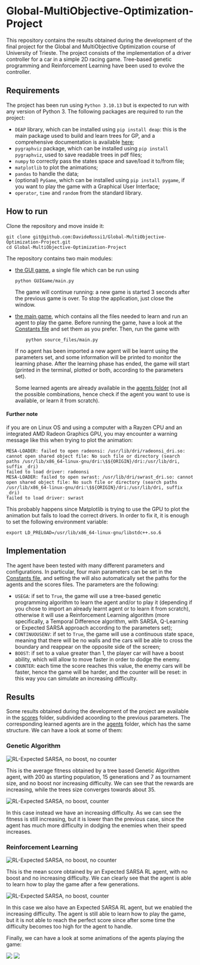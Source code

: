 # Global-MultiObjective-Optimization-Project
This repository contains the results obtained during the development of the final project for the Global and MultiObjective Optimization course of University of Trieste. The project consists of the implementation of a driver controller for a car in a simple 2D racing game. Tree-based genetic programming and Reinforcement Learning have been used to evolve the controller. 

## Requirements
The project has been run using `Python 3.10.13` but is expected to run with any version of Python 3. The following packages are required to run the project:

- `DEAP` library, which can be installed using `pip install deap`: this is the main package used to build and learn trees for GP, and a comprehensive documentation is available [here](https://deap.readthedocs.io/en/);
- `pygraphviz` package, which can be installed using `pip install pygraphviz`, used to save readable trees in pdf files;
- `numpy` to correctly pass the states space and save/load it to/from file;
- `matplotlib` to plot the animations;
- `pandas` to handle the data;
- (optional) `PyGame`, which can be installed using `pip install pygame`, if you want to play the game with a Graphical User Interface;
- `operator`, `time` and `random` from the standard library.
  
## How to run
Clone the repository and move inside it:
```shell
git clone git@github.com:DavideRossi1/Global-MultiObjective-Optimization-Project.git
cd Global-MultiObjective-Optimization-Project
```
The repository contains two main modules:

- [the GUI game](GUIGame/), a single file which can be run using
  
    ```shell
    python GUIGame/main.py 
    ```
    
    The game will continue running: a new game is started 3 seconds after the previous game is over. To stop the application, just close the window.

- [the main game](source_files/), which contains all the files needed to learn and run an agent to play the game. Before running the game, have a look at the [Constants file](source_files/Constants.py) and set them as you prefer. Then, run the game with
    ```shell
        python source_files/main.py
    ```
    If no agent has been imported a new agent will be learnt using the parameters set, and some information will be printed to monitor the learning phase.
    After the learning phase has ended, the game will start (printed in the terminal, plotted or both, according to the parameters set).

    Some learned agents are already available in the [agents folder](agents/) (not all the possible combinations, hence check if the agent you want to use is available, or learn it from scratch).

#### Further note
if you are on Linux OS and using a computer with a Rayzen CPU and an integrated AMD Radeon Graphics GPU, you may encounter a warning message like this when trying to plot the animation:
```shell
MESA-LOADER: failed to open radeonsi: /usr/lib/dri/radeonsi_dri.so: cannot open shared object file: No such file or directory (search paths /usr/lib/x86_64-linux-gnu/dri:\$${ORIGIN}/dri:/usr/lib/dri, suffix _dri)
failed to load driver: radeonsi
MESA-LOADER: failed to open swrast: /usr/lib/dri/swrast_dri.so: cannot open shared object file: No such file or directory (search paths /usr/lib/x86_64-linux-gnu/dri:\$${ORIGIN}/dri:/usr/lib/dri, suffix _dri)
failed to load driver: swrast
```
This probably happens since Matplotlib is trying to use the GPU to plot the animation but fails to load the correct drivers.
In order to fix it, it is enough to set the following environment variable:
```shell
export LD_PRELOAD=/usr/lib/x86_64-linux-gnu/libstdc++.so.6
```

## Implementation
The agent have been tested with many different parameters and configurations. In particular, four main parameters can be set in the [Constants file](source_files/Constants.py), and setting the will also automatically set the paths for the agents and the scores files. The parameters are the following:
- `USEGA`: if set to `True`, the game will use a tree-based genetic programming algorithm to learn the agent and/or to play it (depending if you chose to import an already learnt agent or to learn it from scratch), otherwise it will use a Reinforcement Learning algorithm (more specifically, a Temporal Difference algorithm, with SARSA, Q-Learning or Expected SARSA approach according to the parameters set);
- `CONTINUOUSENV`: if set to `True`, the game will use a continuous state space, meaning that there will be no walls and the cars will be able to cross the boundary and reappear on the opposite side of the screen;
- `BOOST`: if set to a value greater than 1, the player car will have a boost ability, which will allow to move faster in order to dodge the enemy.
- `COUNTER`: each time the score reaches this value, the enemy cars will be faster, hence the game will be harder, and the counter will be reset: in this way you can simulate an increasing difficulty.


## Results

Some results obtained during the development of the project are available in the [scores](scores/) folder, subdivided acoording to the previous parameters. The corresponding learned agents are in the [agents](agents/) folder, which has the same structure. We can have a look at some of them:

### Genetic Algorithm

![RL-Expected SARSA, no boost, no counter](scores/AgentGA/StandardSpace/noBoost/noCounter/pop200_ngen15_tsz7.png)

This is the average fitness obtained by a tree based Genetic Algorithm agent, with 200 as starting population, 15 generations and 7 as tournament size, and no boost nor increasing difficulty. We can see that the rewards are increasing, while the trees size converges towards about 35.

![RL-Expected SARSA, no boost, counter](scores/AgentGA/StandardSpace/noBoost/counter/pop200_ngen15_tsz10.png)

In this case instead we have an increasing difficulty. As we can see the fitness is still increasing, but it is lower than the previous case, since the agent has much more difficulty in dodging the enemies when their speed increases.

### Reinforcement Learning

![RL-Expected SARSA, no boost, no counter](scores/AgentRL/StandardSpace/noBoost/noCounter/neps100_epsz10_thr1000_ExpectedSARSA.png)

This is the mean score obtained by an Expected SARSA RL agent, with no boost and no increasing difficulty. We can clearly see that the agent is able to learn how to play the game after a few generations.

![RL-Expected SARSA, no boost, counter](scores/AgentRL/StandardSpace/noBoost/counter/neps500_epsz10_thr800_ExpectedSARSA.png)

In this case we also have an Expected SARSA RL agent, but we enabled the increasing difficulty. The agent is still able to learn how to play the game, but it is not able to reach the perfect score since after some time the difficulty becomes too high for the agent to handle.

Finally, we can have a look at some animations of the agents playing the game:


<img src="scores/AgentRL/StandardSpace/noBoost/noCounter/neps100_epsz10_thr1000_ExpectedSARSA.gif"/>


<img src="scores/AgentRL/StandardSpace/noBoost/counter/neps500_epsz10_thr800_ExpectedSARSA.gif"/>

